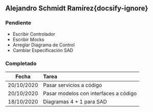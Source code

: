 ## Alejandro Schmidt Ramírez{docsify-ignore}

### Pendiente
* Escribir Controlador
* Escribir Mocks
* Arreglar Diagrama de Control
* Cambiar Especificación SAD

### Completado

| Fecha | Tarea | 
| :---: | :--- |
| 20/10/2020 | Pasar servicios a código |
| 20/10/2020 | Pasar modelos con interfaces a código |
| 18/10/2020 | Diagramas 4 + 1 para SAD |